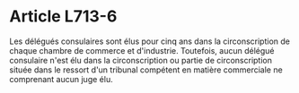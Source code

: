 # Article L713-6

Les délégués consulaires sont élus pour cinq ans dans la circonscription de chaque chambre de commerce et d'industrie.   Toutefois, aucun délégué consulaire n'est élu dans la circonscription ou partie de circonscription située dans le ressort d'un tribunal compétent en matière commerciale ne comprenant aucun juge élu.